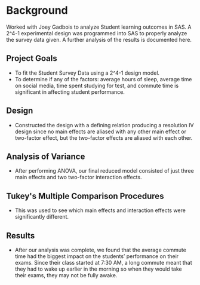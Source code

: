 # Background
Worked with Joey Gadbois to analyze Student learning outcomes in SAS. A 2^4-1 experimental design was programmed into SAS to properly analyze the survey data given. A further analysis of the results is documented here.

## Project Goals
- To fit the Student Survey Data using a 2^4-1 design model. 
- To determine if any of the factors: average hours of sleep, average time on social media, time spent studying for test, and commute time is significant in affecting student performance.

## Design
- Constructed the design with a defining relation producing a resolution IV design since no main effects are aliased with any other main effect or two-factor effect, but the two-factor effects are aliased with each other.

## Analysis of Variance
- After performing ANOVA, our final reduced model consisted of just three main effects and two two-factor interaction effects.

## Tukey's Multiple Comparison Procedures
- This was used to see which main effects and interaction effects were significantly different.

## Results
- After our analysis was complete, we found that the average commute time had the biggest impact on the students’ performance on their exams. Since their class started at 7:30 AM, a long commute meant that they had to wake up earlier in the morning so when they would take their exams, they may not be fully awake.

